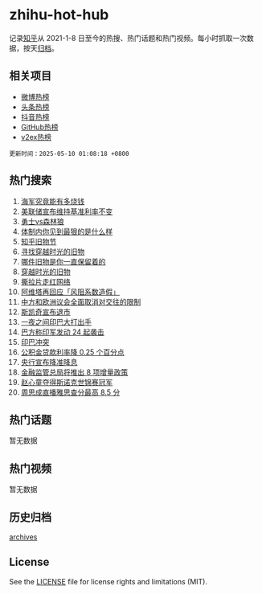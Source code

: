 # zhihu-hot-hub

记录[知乎](https://www.zhihu.com/)从 2021-1-8 日至今的热搜、热门话题和热门视频。每小时抓取一次数据，按天[归档](archives)。

## 相关项目

- [微博热榜](https://github.com/snaildev/weibo-hot-hub)
- [头条热榜](https://github.com/snaildev/toutiao-hot-hub)
- [抖音热榜](https://github.com/snaildev/douyin-hot-hub)
- [GitHub热榜](https://github.com/snaildev/github-hot-hub)
- [v2ex热榜](https://github.com/snaildev/v2ex-hot-hub)


`更新时间：2025-05-10 01:08:18 +0800`

## 热门搜索

1. [海军究竟能有多烧钱](https://www.zhihu.com/search?q=%E6%B5%B7%E5%86%9B%E7%A9%B6%E7%AB%9F%E8%83%BD%E6%9C%89%E5%A4%9A%E7%83%A7%E9%92%B1)
1. [美联储宣布维持基准利率不变](https://www.zhihu.com/search?q=%E7%BE%8E%E8%81%94%E5%82%A8%E5%AE%A3%E5%B8%83%E7%BB%B4%E6%8C%81%E5%9F%BA%E5%87%86%E5%88%A9%E7%8E%87%E4%B8%8D%E5%8F%98)
1. [勇士vs森林狼](https://www.zhihu.com/search?q=%E5%8B%87%E5%A3%ABvs%E6%A3%AE%E6%9E%97%E7%8B%BC)
1. [体制内你见到最狠的是什么样](https://www.zhihu.com/search?q=%E4%BD%93%E5%88%B6%E5%86%85%E4%BD%A0%E8%A7%81%E5%88%B0%E6%9C%80%E7%8B%A0%E7%9A%84%E6%98%AF%E4%BB%80%E4%B9%88%E6%A0%B7)
1. [知乎旧物节](https://www.zhihu.com/search?q=%E7%9F%A5%E4%B9%8E%E6%97%A7%E7%89%A9%E8%8A%82)
1. [寻找穿越时光的旧物](https://www.zhihu.com/search?q=%E5%AF%BB%E6%89%BE%E7%A9%BF%E8%B6%8A%E6%97%B6%E5%85%89%E7%9A%84%E6%97%A7%E7%89%A9)
1. [哪件旧物是你一直保留着的](https://www.zhihu.com/search?q=%E5%93%AA%E4%BB%B6%E6%97%A7%E7%89%A9%E6%98%AF%E4%BD%A0%E4%B8%80%E7%9B%B4%E4%BF%9D%E7%95%99%E7%9D%80%E7%9A%84)
1. [穿越时光的旧物](https://www.zhihu.com/search?q=%E7%A9%BF%E8%B6%8A%E6%97%B6%E5%85%89%E7%9A%84%E6%97%A7%E7%89%A9)
1. [撕拉片走红网络](https://www.zhihu.com/search?q=%E6%92%95%E6%8B%89%E7%89%87%E8%B5%B0%E7%BA%A2%E7%BD%91%E7%BB%9C)
1. [阿维塔再回应「风阻系数造假」](https://www.zhihu.com/search?q=%E9%98%BF%E7%BB%B4%E5%A1%94%E5%86%8D%E5%9B%9E%E5%BA%94%E3%80%8C%E9%A3%8E%E9%98%BB%E7%B3%BB%E6%95%B0%E9%80%A0%E5%81%87%E3%80%8D)
1. [中方和欧洲议会全面取消对交往的限制](https://www.zhihu.com/search?q=%E4%B8%AD%E6%96%B9%E5%92%8C%E6%AC%A7%E6%B4%B2%E8%AE%AE%E4%BC%9A%E5%85%A8%E9%9D%A2%E5%8F%96%E6%B6%88%E5%AF%B9%E4%BA%A4%E5%BE%80%E7%9A%84%E9%99%90%E5%88%B6)
1. [斯凯奇宣布退市](https://www.zhihu.com/search?q=%E6%96%AF%E5%87%AF%E5%A5%87%E5%AE%A3%E5%B8%83%E9%80%80%E5%B8%82)
1. [一夜之间印巴大打出手](https://www.zhihu.com/search?q=%E4%B8%80%E5%A4%9C%E4%B9%8B%E9%97%B4%E5%8D%B0%E5%B7%B4%E5%A4%A7%E6%89%93%E5%87%BA%E6%89%8B)
1. [巴方称印军发动 24 起袭击](https://www.zhihu.com/search?q=%E5%B7%B4%E6%96%B9%E7%A7%B0%E5%8D%B0%E5%86%9B%E5%8F%91%E5%8A%A8%2024%20%E8%B5%B7%E8%A2%AD%E5%87%BB)
1. [印巴冲突](https://www.zhihu.com/search?q=%E5%8D%B0%E5%B7%B4%E5%86%B2%E7%AA%81)
1. [公积金贷款利率降 0.25 个百分点](https://www.zhihu.com/search?q=%E5%85%AC%E7%A7%AF%E9%87%91%E8%B4%B7%E6%AC%BE%E5%88%A9%E7%8E%87%E9%99%8D%200.25%20%E4%B8%AA%E7%99%BE%E5%88%86%E7%82%B9)
1. [央行宣布降准降息](https://www.zhihu.com/search?q=%E5%A4%AE%E8%A1%8C%E5%AE%A3%E5%B8%83%E9%99%8D%E5%87%86%E9%99%8D%E6%81%AF)
1. [金融监管总局将推出 8 项增量政策](https://www.zhihu.com/search?q=%E9%87%91%E8%9E%8D%E7%9B%91%E7%AE%A1%E6%80%BB%E5%B1%80%E5%B0%86%E6%8E%A8%E5%87%BA%208%20%E9%A1%B9%E5%A2%9E%E9%87%8F%E6%94%BF%E7%AD%96)
1. [赵心童夺得斯诺克世锦赛冠军](https://www.zhihu.com/search?q=%E8%B5%B5%E5%BF%83%E7%AB%A5%E5%A4%BA%E5%BE%97%E6%96%AF%E8%AF%BA%E5%85%8B%E4%B8%96%E9%94%A6%E8%B5%9B%E5%86%A0%E5%86%9B)
1. [周思成直播雅思查分最高 8.5 分](https://www.zhihu.com/search?q=%E5%91%A8%E6%80%9D%E6%88%90%E7%9B%B4%E6%92%AD%E9%9B%85%E6%80%9D%E6%9F%A5%E5%88%86%E6%9C%80%E9%AB%98%208.5%20%E5%88%86)

## 热门话题

暂无数据

## 热门视频

暂无数据

## 历史归档

[archives](archives)

## License

See the [LICENSE](LICENSE) file for license rights and limitations (MIT).
